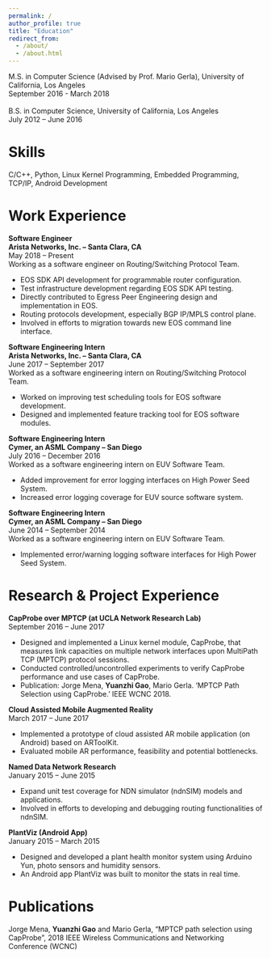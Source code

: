 ```yaml
---
permalink: /
author_profile: true
title: "Education"
redirect_from: 
  - /about/
  - /about.html
---
```


M.S. in Computer Science (Advised by Prof. Mario Gerla), University of California, Los Angeles <br/>
September 2016 - March 2018 <br/><br/>
B.S. in Computer Science, University of California, Los Angeles <br/>
July 2012 – June 2016

Skills
======
C/C++, Python, Linux Kernel Programming, Embedded Programming, TCP/IP, Android Development

Work Experience
======
**Software Engineer** <br/>
**Arista Networks, Inc. – Santa Clara, CA** <br/>
May 2018 – Present <br/>
Working as a software engineer on Routing/Switching Protocol Team.
* EOS SDK API development for programmable router configuration.
* Test infrastructure development regarding EOS SDK API testing.
* Directly contributed to Egress Peer Engineering design and implementation in EOS.
* Routing protocols development, especially BGP IP/MPLS control plane.
* Involved in efforts to migration towards new EOS command line interface.

**Software Engineering Intern** <br/>
**Arista Networks, Inc.  – Santa Clara, CA**<br/>
June 2017 – September 2017 <br/>
Worked as a software engineering intern on Routing/Switching Protocol Team.
* Worked on improving test scheduling tools for EOS software development.
* Designed and implemented feature tracking tool for EOS software modules.

**Software Engineering Intern** <br/>
**Cymer, an ASML Company – San Diego**<br/>
July 2016 – December 2016 <br/>
Worked as a software engineering intern on EUV Software Team.
* Added improvement for error logging interfaces on High Power Seed System.
* Increased error logging coverage for EUV source software system.

**Software Engineering Intern** <br/>
**Cymer, an ASML Company – San Diego**<br/>
June 2014 – September 2014 <br/>
Worked as a software engineering intern on EUV Software Team.
* Implemented error/warning logging software interfaces for High Power Seed System.<br/>

Research & Project Experience
======
**CapProbe over MPTCP  (at UCLA Network Research Lab)** <br/>
September 2016 – June 2017 <br/>
* Designed and implemented a Linux kernel module, CapProbe, that measures link capacities on multiple network interfaces upon MultiPath TCP (MPTCP) protocol sessions.
* Conducted controlled/uncontrolled experiments to verify CapProbe performance and use cases of CapProbe.
* Publication: Jorge Mena, **Yuanzhi Gao**, Mario Gerla. ‘MPTCP Path Selection using CapProbe.’ IEEE WCNC 2018.

**Cloud Assisted Mobile Augmented Reality** <br/>
March 2017 – June 2017<br/>
* Implemented a prototype of cloud assisted AR mobile application (on Android) based on ARToolKit.
* Evaluated mobile AR performance, feasibility and potential bottlenecks.

**Named Data Network Research** <br/>
January 2015 – June 2015<br/>
* Expand unit test coverage for NDN simulator (ndnSIM) models and applications.
* Involved in efforts to developing and debugging routing functionalities of ndnSIM.

**PlantViz (Android App)** <br/>
January 2015 – March 2015<br/>
* Designed and developed a plant health monitor system using Arduino Yun, photo sensors and humidity sensors.
* An Android app PlantViz was built to monitor the stats in real time.

Publications
======
Jorge Mena, **Yuanzhi Gao** and Mario Gerla, “MPTCP path selection using CapProbe”, 2018 IEEE Wireless Communications and Networking Conference (WCNC)<br/>
